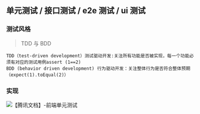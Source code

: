 ## 单元测试 / 接口测试 / e2e 测试 / ui 测试

### 测试风格

> TDD 与 BDD

    TDD（test-driven development）测试驱动开发:关注所有功能是否被实现，每一个功能必须有对应的测试用例assert (1==2)
    BDD (behavior driven development) 行为驱动开发：关注整体行为是否符合整体预期 （expect(1).toEqual(2)）

### 实现

![【腾讯文档】-前端单元测试](https://docs.qq.com/doc/DVWtZSkFxaHJlUHNk)


